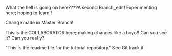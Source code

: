What the hell is going on here????A second Branch_edit!
Experimenting here;
hoping to learn!!

Change made in Master Branch!

This is the COLLABORATOR here; making changes like a boyo!!
Can you see it?
Can you really?

"This is the readme file for the tutorial repository." 
See Git track it.

